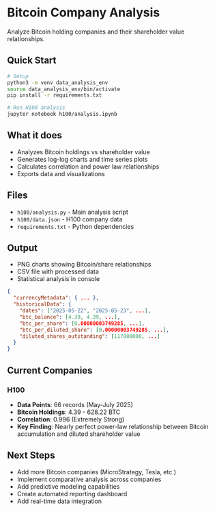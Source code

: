 # Bitcoin Company Analysis

Analyze Bitcoin holding companies and their shareholder value relationships.

## Quick Start

```bash
# Setup
python3 -m venv data_analysis_env
source data_analysis_env/bin/activate
pip install -r requirements.txt

# Run H100 analysis
jupyter notebook h100/analysis.ipynb
```

## What it does

- Analyzes Bitcoin holdings vs shareholder value
- Generates log-log charts and time series plots
- Calculates correlation and power law relationships
- Exports data and visualizations

## Files

- `h100/analysis.py` - Main analysis script
- `h100/data.json` - H100 company data
- `requirements.txt` - Python dependencies

## Output

- PNG charts showing Bitcoin/share relationships
- CSV file with processed data
- Statistical analysis in console

```json
{
  "currencyMetadata": { ... },
  "historicalData": {
    "dates": ["2025-05-22", "2025-05-23", ...],
    "btc_balance": [4.39, 4.39, ...],
    "btc_per_share": [0.00000003749285, ...],
    "btc_per_diluted_share": [0.00000003749285, ...],
    "diluted_shares_outstanding": [117000000, ...]
  }
}
```

## Current Companies

### H100
- **Data Points**: 66 records (May-July 2025)
- **Bitcoin Holdings**: 4.39 - 628.22 BTC
- **Correlation**: 0.996 (Extremely Strong)
- **Key Finding**: Nearly perfect power-law relationship between Bitcoin accumulation and diluted shareholder value

## Next Steps

- Add more Bitcoin companies (MicroStrategy, Tesla, etc.)
- Implement comparative analysis across companies
- Add predictive modeling capabilities
- Create automated reporting dashboard
- Add real-time data integration
